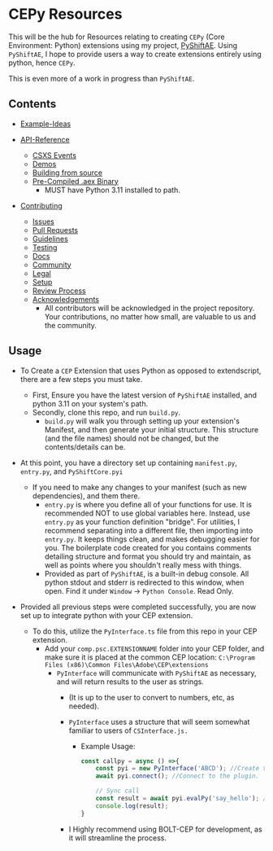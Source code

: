 # CEPy Resources
This will be the hub for Resources relating to creating `CEPy` (Core Environment: Python) extensions using my project, [PyShiftAE](https://github.com/Trentonom0r3/PyShiftAE).
Using `PyShiftAE`, I hope to provide users a way to create extensions entirely using python, hence `CEPy`. 

This is even more of a work in progress than `PyShiftAE`. 

## Contents
- [Example-Ideas](#example-ideas)
- [API-Reference](https://github.com/Trentonom0r3/PyShiftAE/wiki/API-Reference)
    - [CSXS Events](https://github.com/Trentonom0r3/PyShiftAE/wiki/CSXS-Utils)
    - [Demos](https://github.com/Trentonom0r3/PyShiftAE/wiki/Demos)
    - [Building from source](https://github.com/Trentonom0r3/PyShiftAE/wiki/Building-from-source)
    - [Pre-Compiled .aex Binary](https://github.com/Trentonom0r3/PyShiftAE/blob/main/dist/PyShiftAE.aex)
      - MUST have Python 3.11 installed to path.
  
- [Contributing](https://github.com/Trentonom0r3/PyShiftAE/blob/main/CONTRIBUTING.md)
    - [Issues](https://github.com/Trentonom0r3/PyShiftAE/blob/main/CONTRIBUTING.md#reporting-issues)
    - [Pull Requests](https://github.com/Trentonom0r3/PyShiftAE/blob/main/CONTRIBUTING.md#submitting-pull-requests)
    - [Guidelines](https://github.com/Trentonom0r3/PyShiftAE/blob/main/CONTRIBUTING.md#code-guidelines)
    - [Testing](https://github.com/Trentonom0r3/PyShiftAE/blob/main/CONTRIBUTING.md#testing)
    - [Docs](https://github.com/Trentonom0r3/PyShiftAE/blob/main/CONTRIBUTING.md#docs)
    - [Community](https://github.com/Trentonom0r3/PyShiftAE/blob/main/CONTRIBUTING.md#community-interaction)
    - [Legal](https://github.com/Trentonom0r3/PyShiftAE/blob/main/CONTRIBUTING.md#legal)
    - [Setup](https://github.com/Trentonom0r3/PyShiftAE/blob/main/CONTRIBUTING.md#environment-setup)
    - [Review Process](https://github.com/Trentonom0r3/PyShiftAE/blob/main/CONTRIBUTING.md#review-process)
    - [Acknowledgements](https://github.com/Trentonom0r3/PyShiftAE/blob/main/CONTRIBUTING.md#acknowledgements)
      - All contributors will be acknowledged in the project repository. Your contributions, no matter how small, are valuable to us and the community.

## Usage 
- To Create a `CEP` Extension that uses Python as opposed to extendscript, there are a few steps you must take.
  - First, Ensure you have the latest version of ```PyShiftAE``` installed, and python 3.11 on your system's path.
  - Secondly, clone this repo, and run ```build.py```.
    - ```build.py``` will walk you through setting up your extension's Manifest, and then generate your initial structure. This structure (and the file names) should not be changed, but the contents/details can be. 
- At this point, you have a directory set up containing ```manifest.py```, ```entry.py```, and ```PyShiftCore.pyi```
  - If you need to make any changes to your manifest (such as new dependencies), and them there.
    - ```entry.py``` is where you define all of your functions for use. It is recommended NOT to use global variables here. Instead, use ```entry.py``` as your function definition "bridge". For utilities, I recommend separating into a different file, then importing into ```entry.py```. It keeps things clean, and makes debugging easier for you. The boilerplate code created for you contains comments detailing structure and format you should try and maintain, as well as points where you shouldn't really mess with things. 
    - Provided as part of ```PyShiftAE```, is a built-in debug console. All python stdout and stderr is redirected to this window, when open. Find it under ```Window``` -> ```Python Console```. Read Only. 
    
- Provided all previous steps were completed successfully, you are now set up to integrate python with your CEP extension. 
  - To do this, utilize the ```PyInterface.ts``` file from this repo in your CEP extension.
    - Add your `comp.psc.EXTENSIONNAME` folder into your CEP folder, and make sure it is placed at the common CEP location: `C:\Program Files (x86)\Common Files\Adobe\CEP\extensions` 
      - ```PyInterface``` will communicate with ```PyShiftAE``` as necessary, and will return results to the user as strings.
        - (It is up to the user to convert to numbers, etc, as needed).
         - ```PyInterface```  uses a structure that will seem somewhat familiar to users of ```CSInterface.js.```
           - Example Usage:
                ```js
                const callpy = async () =>{
                    const pyi = new PyInterface('ABCD'); //Create the PyInterface using your Manifest.Name.
                    await pyi.connect(); //Connect to the plugin.

                    // Sync call
                    const result = await pyi.evalPy('say_hello'); //Follows the signature pyi.evalPy('FUNCTIONNAME', arg1, arg2, arg3,...)
                    console.log(result);
                }
                ```

        - I Highly recommend using BOLT-CEP for development, as it will streamline the process. 
